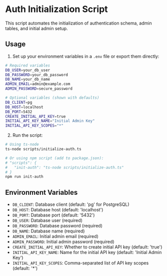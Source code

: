 # Auth Initialization Script

This script automates the initialization of authentication schema, admin tables, and initial admin setup.

## Usage

1. Set up your environment variables in a `.env` file or export them directly:

```bash
# Required variables
DB_USER=your_db_user
DB_PASSWORD=your_db_password
DB_NAME=your_db_name
ADMIN_EMAIL=admin@example.com
ADMIN_PASSWORD=secure_password

# Optional variables (shown with defaults)
DB_CLIENT=pg
DB_HOST=localhost
DB_PORT=5432
CREATE_INITIAL_API_KEY=true
INITIAL_API_KEY_NAME="Initial Admin Key"
INITIAL_API_KEY_SCOPES="*"
```

2. Run the script:

```bash
# Using ts-node
ts-node scripts/initialize-auth.ts

# Or using npm script (add to package.json):
# "scripts": {
#   "init-auth": "ts-node scripts/initialize-auth.ts"
# }
npm run init-auth
```

## Environment Variables

- `DB_CLIENT`: Database client (default: 'pg' for PostgreSQL)
- `DB_HOST`: Database host (default: 'localhost')
- `DB_PORT`: Database port (default: '5432')
- `DB_USER`: Database user (required)
- `DB_PASSWORD`: Database password (required)
- `DB_NAME`: Database name (required)
- `ADMIN_EMAIL`: Initial admin email (required)
- `ADMIN_PASSWORD`: Initial admin password (required)
- `CREATE_INITIAL_API_KEY`: Whether to create initial API key (default: 'true')
- `INITIAL_API_KEY_NAME`: Name for the initial API key (default: 'Initial Admin Key')
- `INITIAL_API_KEY_SCOPES`: Comma-separated list of API key scopes (default: '*')
